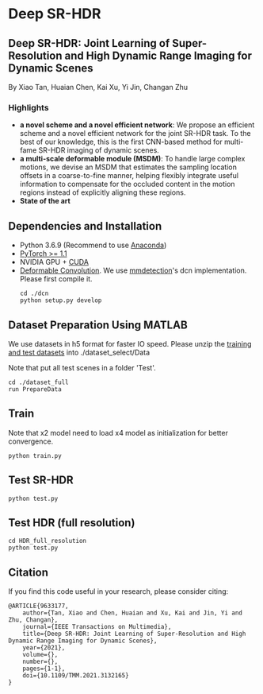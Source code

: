 # Deep SR-HDR
## Deep SR-HDR: Joint Learning of Super-Resolution and High Dynamic Range Imaging for Dynamic Scenes
By Xiao Tan, Huaian Chen, Kai Xu, Yi Jin, Changan Zhu

### Highlights
- **a novel scheme and a novel efficient network**: We propose an efficient scheme and a novel efficient network for the joint SR-HDR task. To the best of our knowledge, this is the first CNN-based method for multi-fame SR-HDR imaging of dynamic scenes.
- **a multi-scale deformable module (MSDM)**: To handle large complex motions, we devise an MSDM that estimates the sampling location offsets in a coarse-to-fine manner, helping flexibly integrate useful information to compensate for the occluded content in the motion regions instead of explicitly aligning these regions.
- **State of the art**

## Dependencies and Installation

- Python 3.6.9 (Recommend to use [Anaconda](https://www.anaconda.com/download/#linux))
- [PyTorch >= 1.1](https://pytorch.org/)
- NVIDIA GPU + [CUDA](https://developer.nvidia.com/cuda-downloads)
- [Deformable Convolution](https://arxiv.org/abs/1703.06211). We use [mmdetection](https://github.com/open-mmlab/mmdetection)'s dcn implementation. Please first compile it.
  ```
  cd ./dcn
  python setup.py develop
  ```

## Dataset Preparation Using MATLAB
We use datasets in h5 format for faster IO speed. 
Please unzip the [training and test datasets](https://cseweb.ucsd.edu/~viscomp/projects/SIG17HDR/) into ./dataset_select/Data

Note that put all test scenes in a folder 'Test'.
  ```
  cd ./dataset_full
  run PrepareData
  ```

## Train
Note that x2 model need to load x4 model as initialization for better convergence.
  ```
  python train.py
  ```

## Test SR-HDR
  ```
  python test.py
  ```

## Test HDR (full resolution)
  ```
  cd HDR_full_resolution
  python test.py
  ```
  
## Citation
If you find this code useful in your research, please consider citing:
  ```
  @ARTICLE{9633177,
      author={Tan, Xiao and Chen, Huaian and Xu, Kai and Jin, Yi and Zhu, Changan},
      journal={IEEE Transactions on Multimedia}, 
      title={Deep SR-HDR: Joint Learning of Super-Resolution and High Dynamic Range Imaging for Dynamic Scenes}, 
      year={2021},
      volume={},
      number={},
      pages={1-1},
      doi={10.1109/TMM.2021.3132165}
  }
  ```
